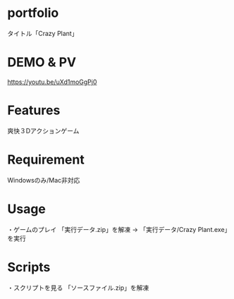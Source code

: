 # portfolio

タイトル「Crazy Plant」

# DEMO & PV

https://youtu.be/uXd1moGgPj0

# Features

爽快３Dアクションゲーム

# Requirement

Windowsのみ/Mac非対応

# Usage

・ゲームのプレイ
「実行データ.zip」を解凍 -> 「実行データ/Crazy Plant.exe」を実行

# Scripts

・スクリプトを見る
「ソースファイル.zip」を解凍
